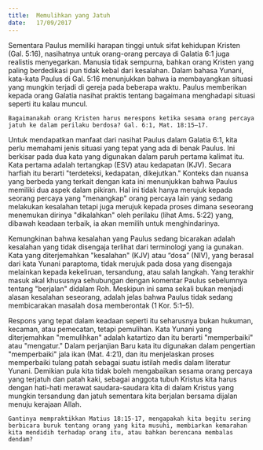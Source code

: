 ```yaml
---
title:  Memulihkan yang Jatuh
date:   17/09/2017
---
```


Sementara Paulus memiliki harapan tinggi untuk sifat kehidupan Kristen (Gal. 5:16), nasihatnya untuk orang-orang percaya di Galatia 6:1 juga realistis menyegarkan. Manusia tidak sempurna, bahkan orang Kristen yang paling berdedikasi pun tidak kebal dari kesalahan. Dalam bahasa Yunani, kata-kata Paulus di Gal. 5:16 menunjukkan bahwa ia membayangkan situasi yang mungkin terjadi di gereja pada beberapa waktu. Paulus memberikan kepada orang Galatia nasihat praktis tentang bagaimana menghadapi situasi seperti itu kalau muncul.

`Bagaimanakah orang Kristen harus merespons ketika sesama orang percaya jatuh ke dalam perilaku berdosa? Gal. 6:1, Mat. 18:15–17.`

Untuk mendapatkan manfaat dari nasihat Paulus dalam Galatia 6:1, kita perlu memahami jenis situasi yang tepat yang ada di benak Paulus. Ini berkisar pada dua kata yang digunakan dalam paruh pertama kalimat itu. Kata pertama adalah tertangkap (ESV) atau kedapatan (KJV). Secara harfiah itu berarti "terdeteksi, kedapatan, dikejutkan." Konteks dan nuansa yang berbeda yang terkait dengan kata ini menunjukkan bahwa Paulus memiliki dua aspek dalam pikiran. Hal ini tidak hanya merujuk kepada seorang percaya yang "menangkap" orang percaya lain yang sedang melakukan kesalahan tetapi juga merujuk kepada proses dimana seseorang menemukan dirinya "dikalahkan" oleh perilaku (lihat Ams. 5:22) yang, dibawah keadaan terbaik, ia akan memilih untuk menghindarinya.

Kemungkinan bahwa kesalahan yang Paulus sedang bicarakan adalah kesalahan yang tidak disengaja terlihat dari terminologi yang ia gunakan. Kata yang diterjemahkan "kesalahan" (KJV) atau “dosa” (NIV), yang berasal dari kata Yunani paraptoma, tidak merujuk pada dosa yang disengaja melainkan kepada kekeliruan, tersandung, atau salah langkah. Yang terakhir masuk akal khususnya sehubungan dengan komentar Paulus sebelumnya tentang "berjalan" didalam Roh. Meskipun ini sama sekali bukan menjadi alasan kesalahan seseorang, adalah jelas bahwa Paulus tidak sedang membicarakan masalah dosa memberontak (1 Kor. 5:1–5).

Respons yang tepat dalam keadaan seperti itu seharusnya bukan hukuman, kecaman, atau pemecatan, tetapi pemulihan. Kata Yunani yang diterjemahkan "memulihkan" adalah katartizo dan itu berarti "memperbaiki" atau "mengatur." Dalam perjanjian Baru kata itu digunakan dalam pengertian "memperbaiki" jala ikan (Mat. 4:21), dan itu menjelaskan proses memperbaiki tulang patah sebagai suatu istilah medis dalam literatur Yunani. Demikian pula kita tidak boleh mengabaikan sesama orang percaya yang terjatuh dan patah kaki, sebagai anggota tubuh Kristus kita harus dengan hati-hati merawat saudara-saudara kita di dalam Kristus yang mungkin tersandung dan jatuh sementara kita berjalan bersama dijalan menuju kerajaan Allah.

`Gantinya mempraktikkan Matius 18:15-17, mengapakah kita begitu sering berbicara buruk tentang orang yang kita musuhi, membiarkan kemarahan kita mendidih terhadap orang itu, atau bahkan berencana membalas dendam?`
